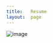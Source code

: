 ```yaml
---
title:   Resume
layout:  page
---
```


![image](https://github.com/gaviolajosh/blog/assets/44041134/602e63d4-4cd2-432d-8d9a-5c203c82aeac)

